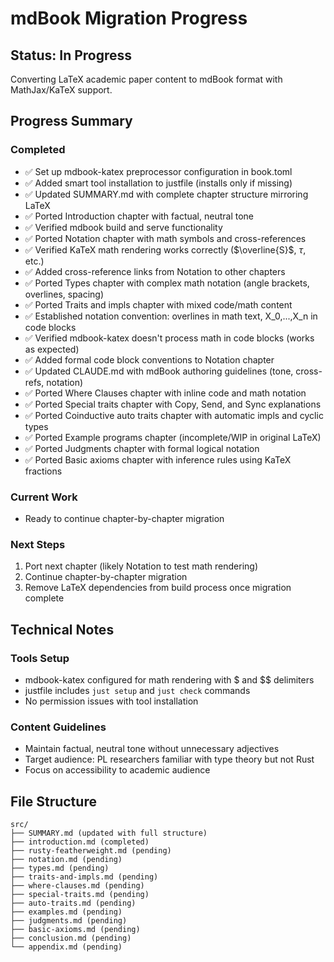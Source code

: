 # mdBook Migration Progress

## Status: In Progress

Converting LaTeX academic paper content to mdBook format with MathJax/KaTeX support.

## Progress Summary

### Completed
- ✅ Set up mdbook-katex preprocessor configuration in book.toml
- ✅ Added smart tool installation to justfile (installs only if missing)
- ✅ Updated SUMMARY.md with complete chapter structure mirroring LaTeX
- ✅ Ported Introduction chapter with factual, neutral tone
- ✅ Verified mdbook build and serve functionality
- ✅ Ported Notation chapter with math symbols and cross-references
- ✅ Verified KaTeX math rendering works correctly ($\overline{S}$, $\tau$, etc.)
- ✅ Added cross-reference links from Notation to other chapters
- ✅ Ported Types chapter with complex math notation (angle brackets, overlines, spacing)
- ✅ Ported Traits and impls chapter with mixed code/math content
- ✅ Established notation convention: overlines in math text, X_0,...,X_n in code blocks
- ✅ Verified mdbook-katex doesn't process math in code blocks (works as expected)
- ✅ Added formal code block conventions to Notation chapter
- ✅ Updated CLAUDE.md with mdBook authoring guidelines (tone, cross-refs, notation)
- ✅ Ported Where Clauses chapter with inline code and math notation
- ✅ Ported Special traits chapter with Copy, Send, and Sync explanations
- ✅ Ported Coinductive auto traits chapter with automatic impls and cyclic types
- ✅ Ported Example programs chapter (incomplete/WIP in original LaTeX)
- ✅ Ported Judgments chapter with formal logical notation
- ✅ Ported Basic axioms chapter with inference rules using KaTeX fractions

### Current Work
- Ready to continue chapter-by-chapter migration

### Next Steps
1. Port next chapter (likely Notation to test math rendering)
2. Continue chapter-by-chapter migration
3. Remove LaTeX dependencies from build process once migration complete

## Technical Notes

### Tools Setup
- mdbook-katex configured for math rendering with $ and $$ delimiters
- justfile includes `just setup` and `just check` commands
- No permission issues with tool installation

### Content Guidelines
- Maintain factual, neutral tone without unnecessary adjectives
- Target audience: PL researchers familiar with type theory but not Rust
- Focus on accessibility to academic audience

## File Structure
```
src/
├── SUMMARY.md (updated with full structure)
├── introduction.md (completed)
├── rusty-featherweight.md (pending)
├── notation.md (pending)
├── types.md (pending)
├── traits-and-impls.md (pending)
├── where-clauses.md (pending)
├── special-traits.md (pending)
├── auto-traits.md (pending)
├── examples.md (pending)
├── judgments.md (pending)
├── basic-axioms.md (pending)
├── conclusion.md (pending)
└── appendix.md (pending)
```
